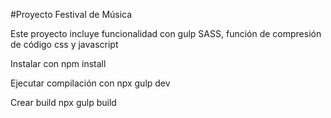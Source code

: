 #Proyecto Festival de Música

Este proyecto incluye funcionalidad con gulp SASS, función de compresión de código css y javascript

Instalar con npm install

Ejecutar compilación con npx gulp dev

Crear build npx gulp build
